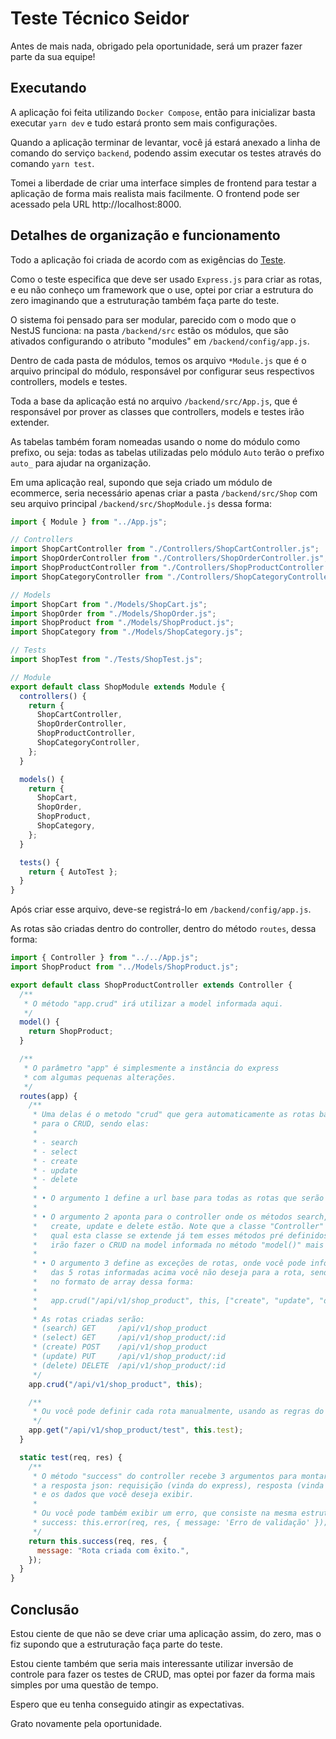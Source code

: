 # Teste Técnico Seidor

Antes de mais nada, obrigado pela oportunidade, será um prazer fazer parte da sua equipe!

## Executando

A aplicação foi feita utilizando `Docker Compose`, então para inicializar basta executar `yarn dev` e tudo estará pronto sem mais configurações.

Quando a aplicação terminar de levantar, você já estará anexado a linha de comando do serviço `backend`, podendo assim executar os testes através do comando `yarn test`.

Tomei a liberdade de criar uma interface simples de frontend para testar a aplicação de forma mais realista mais facilmente. O frontend pode ser acessado pela URL http://localhost:8000.

## Detalhes de organização e funcionamento

Todo a aplicação foi criada de acordo com as exigências do [Teste](https://github.com/jeff-silva/test-seidor/blob/main/backend-ttp-teste-tecnico-pratico.pdf).

Como o teste especifica que deve ser usado `Express.js` para criar as rotas, e eu não conheço um framework que o use, optei por criar a estrutura do zero imaginando que a estruturação também faça parte do teste.

O sistema foi pensado para ser modular, parecido com o modo que o NestJS funciona: na pasta `/backend/src` estão os módulos, que são ativados configurando o atributo "modules" em `/backend/config/app.js`.

Dentro de cada pasta de módulos, temos os arquivo `*Module.js` que é o arquivo principal do módulo, responsável por configurar seus respectivos controllers, models e testes.

Toda a base da aplicação está no arquivo `/backend/src/App.js`, que é responsável por prover as classes que controllers, models e testes irão extender.

As tabelas também foram nomeadas usando o nome do módulo como prefixo, ou seja: todas as tabelas utilizadas pelo módulo `Auto` terão o prefixo `auto_` para ajudar na organização.

Em uma aplicação real, supondo que seja criado um módulo de ecommerce, seria necessário apenas criar a pasta `/backend/src/Shop` com seu arquivo principal `/backend/src/ShopModule.js` dessa forma:

```javascript
import { Module } from "../App.js";

// Controllers
import ShopCartController from "./Controllers/ShopCartController.js";
import ShopOrderController from "./Controllers/ShopOrderController.js";
import ShopProductController from "./Controllers/ShopProductController.js";
import ShopCategoryController from "./Controllers/ShopCategoryController.js";

// Models
import ShopCart from "./Models/ShopCart.js";
import ShopOrder from "./Models/ShopOrder.js";
import ShopProduct from "./Models/ShopProduct.js";
import ShopCategory from "./Models/ShopCategory.js";

// Tests
import ShopTest from "./Tests/ShopTest.js";

// Module
export default class ShopModule extends Module {
  controllers() {
    return {
      ShopCartController,
      ShopOrderController,
      ShopProductController,
      ShopCategoryController,
    };
  }

  models() {
    return {
      ShopCart,
      ShopOrder,
      ShopProduct,
      ShopCategory,
    };
  }

  tests() {
    return { AutoTest };
  }
}
```

Após criar esse arquivo, deve-se registrá-lo em `/backend/config/app.js`.

As rotas são criadas dentro do controller, dentro do método `routes`, dessa forma:

```javascript
import { Controller } from "../../App.js";
import ShopProduct from "../Models/ShopProduct.js";

export default class ShopProductController extends Controller {
  /**
   * O método "app.crud" irá utilizar a model informada aqui.
   */
  model() {
    return ShopProduct;
  }

  /**
   * O parâmetro "app" é simplesmente a instância do express
   * com algumas pequenas alterações.
   */
  routes(app) {
    /**
     * Uma delas é o metodo "crud" que gera automaticamente as rotas básicas
     * para o CRUD, sendo elas:
     *
     * - search
     * - select
     * - create
     * - update
     * - delete
     *
     * • O argumento 1 define a url base para todas as rotas que serão criadas.
     *
     * • O argumento 2 aponta para o controller onde os métodos search, select,
     *   create, update e delete estão. Note que a classe "Controller" ao
     *   qual esta classe se extende já tem esses métodos pré definidos, eles
     *   irão fazer o CRUD na model informada no método "model()" mais acima.
     *
     * • O argumento 3 define as exceções de rotas, onde você pode informar quais
     *   das 5 rotas informadas acima você não deseja para a rota, sendo passadas
     *   no formato de array dessa forma:
     *
     *   app.crud("/api/v1/shop_product", this, ["create", "update", "delete"]);
     *
     * As rotas criadas serão:
     * (search) GET     /api/v1/shop_product
     * (select) GET     /api/v1/shop_product/:id
     * (create) POST    /api/v1/shop_product
     * (update) PUT     /api/v1/shop_product/:id
     * (delete) DELETE  /api/v1/shop_product/:id
     */
    app.crud("/api/v1/shop_product", this);

    /**
     * Ou você pode definir cada rota manualmente, usando as regras do express
     */
    app.get("/api/v1/shop_product/test", this.test);
  }

  static test(req, res) {
    /**
     * O método "success" do controller recebe 3 argumentos para montar
     * a resposta json: requisição (vinda do express), resposta (vinda do express)
     * e os dados que você deseja exibir.
     *
     * Ou você pode também exibir um erro, que consiste na mesma estrutura do método
     * success: this.error(req, res, { message: 'Erro de validação' });
     */
    return this.success(req, res, {
      message: "Rota criada com êxito.",
    });
  }
}
```

## Conclusão

Estou ciente de que não se deve criar uma aplicação assim, do zero, mas o fiz supondo que a estruturação faça parte do teste.

Estou ciente também que seria mais interessante utilizar inversão de controle para fazer os testes de CRUD, mas optei por fazer da forma mais simples por uma questão de tempo.

Espero que eu tenha conseguido atingir as expectativas.

Grato novamente pela oportunidade.
